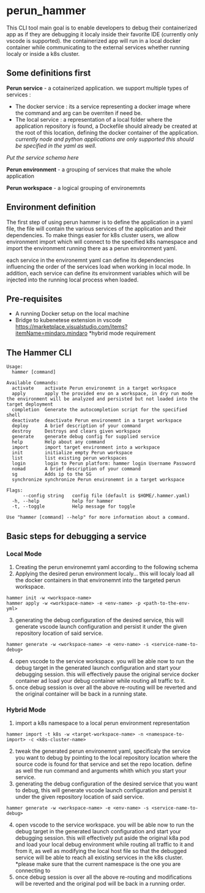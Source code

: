 # perun_hammer

This CLI tool main goal is to enable developers to debug their containerized app as if they are debugging it localy inside their favorite IDE (currently only vscode is supported).
the containerized app will run in a local docker container while communicating to the external services whether running localy or inside a k8s cluster.

## Some definitions first ##

**Perun service** - a cotainerized application.
we support multiple types of services :
- The docker service : its a service representing a docker image where the command and arg can be overriten if need be.
- The local service : a representation of a local folder where the application repository is found, a Dockefile should already be created at the root of this location, defining the docker container of the application.
  *currently node and python applications are only supported this should be specified in the yaml as well.*
 
*Put the service schema here*

**Perun environment** - a grouping of services that make the whole application

**Perun workspace** - a logical grouping of environemnts

## Environment definition ##
The first step of using perun hammer is to define the application in a yaml file, the file will contain the various services of the application and their dependencies.
To make things easier for k8s cluster users, we allow environment import which will connect to the specified k8s namespace and import the environment running there as a perun environment yaml.

each service in the environemnt yaml can define its dependencies influencing the order of the services load when working in local mode.
In addition, each service can define its environment variables which will be injected into the running local process when loaded.


## Pre-requisites

* A running Docker setup on the local machine
* Bridge to kubenetese extension in vscode https://marketplace.visualstudio.com/items?itemName=mindaro.mindaro *hybrid mode requirement

## The Hammer CLI
```
Usage:
  hammer [command]

Available Commands:
  activate    activate Perun environemnt in a target workspace
  apply       apply the provided env on a workspace, in dry run mode the environment will be analyzed and persisted but not loaded into the target deployment
  completion  Generate the autocompletion script for the specified shell
  deactivate  deactivate Perun environemnt in a target workspace
  deploy      A brief description of your command
  destroy     Destroys and clears given workspace
  generate    generate debug config for supplied service
  help        Help about any command
  import      import target environment into a workspace
  init        initialize empty Perun workspace
  list        list existing perun workspaces
  login       login to Perun platform: hammer login Username Password
  nomad       A brief description of your command
  sg          Adds ip to the SG
  synchronize synchronize Perun environemnt in a target workspace

Flags:
      --config string   config file (default is $HOME/.hammer.yaml)
  -h, --help            help for hammer
  -t, --toggle          Help message for toggle

Use "hammer [command] --help" for more information about a command.
```

## Basic steps for debugging a service
### Local Mode ###
1. Creating the perun environemnt yaml according to the following schema
2. Applying the desired perun environment localy... this will localy load all the docker containers in that environemnt into the targeted perun workspace.
```
hammer init -w <workspace-name>
hammer apply -w <workspace-name> -e <env-name> -p <path-to-the-env-yml>
```
3. generating the debug configuration of the desired service, this will generate vscode launch configuration and persist it under the given repository location of said service.
```
hammer generate -w <workspace-name> -e <env-name> -s <service-name-to-debug>
```
4. open vscode to the service workspace. you will be able now to run the debug target in the generated launch configuration and start your debugging session. this will effectively pause the original service docker container ad load your debug container while routing all traffic to it.
5. once debug session is over all the above re-routing will be reverted and the original container will be back in a running state.

### Hybrid Mode ###
1. import a k8s namespace to a local perun environment representation
```
hammer import -t k8s -w <target-workspace-name> -n <namespace-to-import> -c <k8s-cluster-name>
```
2. tweak the generated perun environemnt yaml, specificaly the service you want to debug by pointing to the local repository location where the source code is found for that service and set the repo location. define as well the run command and arguments whith which you start your service.
3. generating the debug configuration of the desired service that you want to debug, this will generate vscode launch configuration and persist it under the given repository location of said service.
```
hammer generate -w <workspace-name> -e <env-name> -s <service-name-to-debug>
```
4. open vscode to the service workspace. you will be able now to run the debug target in the generated launch configuration and start your debugging session. this will effectively put aside the original k8a pod and load your local debug environment while routing all traffic to it and from it, as well as modifying the local host file so that the debugged service will be able to reach all existing services in the k8s cluster.
*please make sure that the current namespace is the one you are connecting to
5. once debug session is over all the above re-routing and modifications will be reverted and the original pod will be back in a running order.


